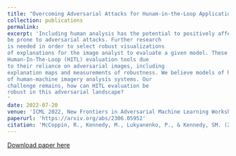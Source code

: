 ```yaml
---
title: "Overcoming Adversarial Attacks for Hunam-in-the-Loop Applications"
collection: publications
permalink: 
excerpt: 'Including human analysis has the potential to positively affect the robustness of Deep Neural Networks and is relatively unexplored in the Adversarial Machine Learning literature. Neural network visual explanation maps have been shown to
be prone to adversarial attacks. Further research
is needed in order to select robust visualizations
of explanations for the image analyst to evaluate a given model. These factors greatly impact
Human-In-The-Loop (HITL) evaluation tools due
to their reliance on adversarial images, including
explanation maps and measurements of robustness. We believe models of human visual attention may improve interpretability and robustness
of human-machine imagery analysis systems. Our
challenge remains, how can HITL evaluation be
robust in this adversarial landscape?
'
date: 2022-07-20
venue: 'ICML 2022, New Frontiers in Adversarial Machine Learning Workshop'
paperurl: 'https://arxiv.org/abs/2306.05952'
citation: 'McCoppin, R., Kennedy, M., Lukyanenko, P., & Kennedy, SM. (2022). Overcoming Adversarial Attacks for Hunam-in-the-Loop Applications. 39th International Conference on Machine Learning, New Frontiers in Adversarial Machine Learning Workshop. Baltimore, Maryland.'
---
```

<!-- Paper Abstract: Including human analysis has the potential to positively affect the robustness of Deep Neural Networks and is relatively unexplored in the Adversarial Machine Learning literature. Neural network visual explanation maps have been shown to
be prone to adversarial attacks. Further research
is needed in order to select robust visualizations
of explanations for the image analyst to evaluate a given model. These factors greatly impact
Human-In-The-Loop (HITL) evaluation tools due
to their reliance on adversarial images, including
explanation maps and measurements of robustness. We believe models of human visual attention may improve interpretability and robustness
of human-machine imagery analysis systems. Our
challenge remains, how can HITL evaluation be
robust in this adversarial landscape? -->


[Download paper here](http://kenneds6.github.io/files/ICML_AdvML_Workshop_2022.pdf)

<!-- Recommended citation: McCoppin, R., Kennedy, M., Lukyanenko, P., & Kennedy, SM. (2022). Overcoming Adversarial Attacks for Hunam-in-the-Loop Applications. Proceedings of the 39th International Conference on Machine Learning, New Frontiers in Adversarial Machine Learning Workshop. Baltimore, Maryland. -->